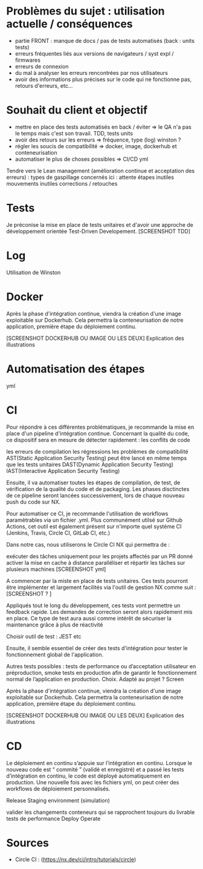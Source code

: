 # Problèmes du sujet : utilisation actuelle / conséquences
- partie FRONT : manque de docs / pas de tests automatisés (back : units tests)
- erreurs fréquentes liés aux versions de navigateurs / syst expl / firmwares
- erreurs de connexion
- du mal à analyser les erreurs rencontrées par nos utilisateurs
- avoir des informations plus précises sur le code qui ne fonctionne pas, retours d'erreurs, etc...

# Souhait du client et objectif
- mettre en place des tests automatisés en back / éviter => le QA n'a pas le temps mais c'est son travail. TDD, tests units
- avoir des retours sur les erreurs => fréquence, type (log) winston ?
- régler les soucis de compatibilité => docker, image, dockerhub et conteneurisation
- automatiser le plus de choses possibles => CI/CD yml

Tendre vers le Lean management (amélioration continue et acceptation des erreurs) : types de gaspillage concernés ici : attente étapes inutiles mouvements inutiles corrections / retouches

# Tests 
Je préconise la mise en place de tests unitaires et d'avoir une approche de développement orientée Test-Driven Developement.
[SCREENSHOT TDD]

# Log
Utilisation de Winston

# Docker
Après la phase d'intégration continue, viendra la création d'une image exploitable sur Dockerhub. Cela permettra la conteneurisation de notre application, première étape du déploiement continu.

[SCREENSHOT DOCKERHUB OU IMAGE OU LES DEUX] Explication des illustrations


# Automatisation des étapes
yml

# CI
Pour répondre à ces différentes problématiques, je recommande la mise en place d'un pipeline d'intégration continue. Concernant la qualité du code, ce dispositif sera en mesure de détecter rapidement :
les conflits de code

les erreurs de compilation
les régressions
les problèmes de compatibilité
AST(Static Application Security Testing) peut être lancé en même temps que les tests unitaires DAST(Dynamic Application Security Testing) IAST(Interactive Application Security Testing)

Ensuite, il va automatiser toutes les étapes de compilation, de test, de vérification de la qualité du code et de packaging. Les phases disctinctes de ce pipeline seront lancées successivement, lors de chaque nouveau push du code sur NX.

Pour automatiser ce CI, je recommande l'utilisation de workflows paramètrables via un fichier .yml. Plus communément utilsé sur Github Actions, cet outil est également présent sur n'importe quel système CI (Jenkins, Travis, Circle CI, GitLab CI, etc.)

Dans notre cas, nous utiliserons le Circle CI NX qui permettra de :

exécuter des tâches uniquement pour les projets affectés par un PR donné
activer la mise en cache à distance
paralléliser et répartir les tâches sur plusieurs machines
[SCREENSHOT yml]

A commencer par la miste en place de tests unitaires. Ces tests pourront être implémenter et largement facilités via l'outil de gestion NX comme suit : [SCREENSHOT ? ]

Appliqués tout le long du développement, ces tests vont permettre un feedback rapide. Les demandes de correction seront alors rapidement mis en place. Ce type de test aura aussi comme intérêt de sécuriser la maintenance grâce à plus de réactivité

Choisir outil de test : JEST etc

Ensuite, il semble essentiel de créer des tests d'intégration pour tester le fonctionnement global de l'application.

Autres tests possibles : tests de performance ou d’acceptation utilisateur en préproduction, smoke tests en production afin de garantir le fonctionnement normal de l’application en production. Choix. Adapté au projet ? Screen

Après la phase d'intégration continue, viendra la création d'une image exploitable sur Dockerhub. Cela permettra la conteneurisation de notre application, première étape du déploiement continu.

[SCREENSHOT DOCKERHUB OU IMAGE OU LES DEUX] Explication des illustrations

# CD
Le déploiement en continu s’appuie sur l’intégration en continu. Lorsque le nouveau code est “ commité ” (validé et enregistré) et a passé les tests d’intégration en continu, le code est déployé automatiquement en production. Une nouvelle fois avec les fichiers yml, on peut créer des workflows de déploiement personnalisés.

Release Staging environment (simulation)

valider les changements
conteneurs qui se rapprochent toujours du livrable
tests de performance
Deploy Operate

# Sources
- Circle CI : (https://nx.dev/ci/intro/tutorials/circle)

